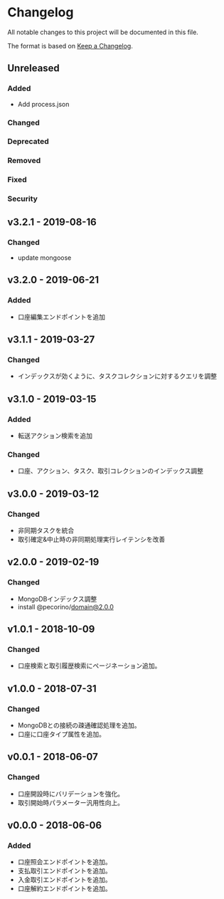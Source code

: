 # Changelog

All notable changes to this project will be documented in this file.

The format is based on [Keep a Changelog](http://keepachangelog.com/).

## Unreleased

### Added

- Add process.json

### Changed

### Deprecated

### Removed

### Fixed

### Security

## v3.2.1 - 2019-08-16

### Changed

- update mongoose

## v3.2.0 - 2019-06-21

### Added

- 口座編集エンドポイントを追加

## v3.1.1 - 2019-03-27

### Changed

- インデックスが効くように、タスクコレクションに対するクエリを調整

## v3.1.0 - 2019-03-15

### Added

- 転送アクション検索を追加

### Changed

- 口座、アクション、タスク、取引コレクションのインデックス調整

## v3.0.0 - 2019-03-12

### Changed

- 非同期タスクを統合
- 取引確定&中止時の非同期処理実行レイテンシを改善

## v2.0.0 - 2019-02-19

### Changed

- MongoDBインデックス調整
- install @pecorino/domain@2.0.0

## v1.0.1 - 2018-10-09

### Changed

- 口座検索と取引履歴検索にページネーション追加。

## v1.0.0 - 2018-07-31

### Changed

- MongoDBとの接続の疎通確認処理を追加。
- 口座に口座タイプ属性を追加。

## v0.0.1 - 2018-06-07

### Changed

- 口座開設時にバリデーションを強化。
- 取引開始時パラメーター汎用性向上。

## v0.0.0 - 2018-06-06

### Added

- 口座照会エンドポイントを追加。
- 支払取引エンドポイントを追加。
- 入金取引エンドポイントを追加。
- 口座解約エンドポイントを追加。
